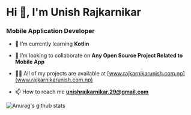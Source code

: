 <h1>Hi 👋, I'm Unish Rajkarnikar</h1>
<h3>Mobile Application Developer</h3>

- 🌱 I’m currently learning **Kotlin**

- 👯 I’m looking to collaborate on **Any Open Source Project Related to Mobile App**

- 👨‍💻 All of my projects are available at [www.rajkarnikarunish.com.np](www.rajkarnikarunish.com.np)

- 📫 How to reach me **unishrajkarnikar.29@gmail.com**

![Anurag's github stats](https://github-readme-stats.vercel.app/api?username=Rajkarnikar-unish&theme=synthwave)
<!-- [![Anurag's GitHub stats](https://github-readme-stats.vercel.app/api?username=Rajkarnikar-unish&theme=synthwave)](https://github.com/rajkarnikar-unish/github-readme-stats&theme=synthwave&show_icons=true) -->
